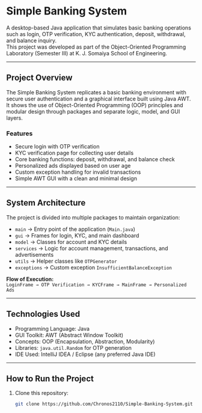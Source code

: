 # Simple Banking System  

A desktop-based Java application that simulates basic banking operations such as login, OTP verification, KYC authentication, deposit, withdrawal, and balance inquiry.  
This project was developed as part of the Object-Oriented Programming Laboratory (Semester III) at K. J. Somaiya School of Engineering.

---

## Project Overview  
The Simple Banking System replicates a basic banking environment with secure user authentication and a graphical interface built using Java AWT.  
It shows the use of Object-Oriented Programming (OOP) principles and modular design through packages and separate logic, model, and GUI layers.

### Features
- Secure login with OTP verification
- KYC verification page for collecting user details  
- Core banking functions: deposit, withdrawal, and balance check  
- Personalized ads displayed based on user age  
- Custom exception handling for invalid transactions  
- Simple AWT GUI with a clean and minimal design  

---

## System Architecture  

The project is divided into multiple packages to maintain organization:  
- `main` → Entry point of the application (`Main.java`)  
- `gui` → Frames for login, KYC, and main dashboard  
- `model` → Classes for account and KYC details  
- `services` → Logic for account management, transactions, and advertisements  
- `utils` → Helper classes like `OTPGenerator`  
- `exceptions` → Custom exception `InsufficientBalanceException`  

**Flow of Execution:**  
`LoginFrame → OTP Verification → KYCFrame → MainFrame → Personalized Ads`

---

## Technologies Used
- Programming Language: Java  
- GUI Toolkit: AWT (Abstract Window Toolkit)  
- Concepts: OOP (Encapsulation, Abstraction, Modularity)  
- Libraries: `java.util.Random` for OTP generation  
- IDE Used: IntelliJ IDEA / Eclipse (any preferred Java IDE)  

---

## How to Run the Project  

1. Clone this repository:  
   ```bash
   git clone https://github.com/Chronos2110/Simple-Banking-System.git
```  
